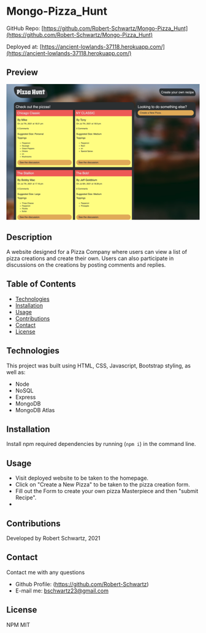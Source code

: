 # Mongo-Pizza_Hunt

GitHub Repo: [https://github.com/Robert-Schwartz/Mongo-Pizza_Hunt](https://github.com/Robert-Schwartz/Mongo-Pizza_Hunt) <br>

Deployed at: [https://ancient-lowlands-37118.herokuapp.com/](https://ancient-lowlands-37118.herokuapp.com/) <br>

## Preview

![image](PizzaHunt.png)
## Description
A website designed for a Pizza Company where users can view a list of pizza creations and create their own.  Users can also participate in discussions on the creations by posting comments and replies.

## Table of Contents
- [Technologies](#Technologies)
- [Installation](#Installation)
- [Usage](#usage)
- [Contributions](#Contributions)
- [Contact](#Contact)
- [License](#license)

## Technologies
This project was built using HTML, CSS, Javascript, Bootstrap styling, as well as:

* Node
* NoSQL
* Express
* MongoDB
* MongoDB Atlas


## Installation
Install npm required dependencies by running (`npm i`) in the command line.


## Usage
- Visit deployed website to be taken to the homepage.
- Click on "Create a New Pizza" to be taken to the pizza creation form.
- Fill out the Form to create your own pizza Masterpiece and then "submit Recipe".
-

## Contributions
Developed by Robert Schwartz, 2021

## Contact
Contact me with any questions
- Github Profile: (https://github.com/Robert-Schwartz)
- E-mail me: bschwartz23@gmail.com

## License
NPM MIT
